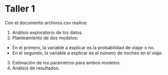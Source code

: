 # Taller 1

Con el documento archivos.csv realice:

1. Análisis exploratorio de los datos.
2. Planteamiento de dos modelos:
- En el primero, la variable a explicar es la probabilidad de viajar o no.
- En el segundo, la variable a explicar es el número de noches en el viaje.

3. Estimación de los parámetros para ambos modelos.
4. Análisis de resultados.
